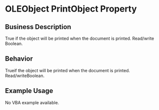 # OLEObject PrintObject Property

## Business Description
True if the object will be printed when the document is printed. Read/write Boolean.

## Behavior
Trueif the object will be printed when the document is printed. Read/writeBoolean.

## Example Usage
No VBA example available.